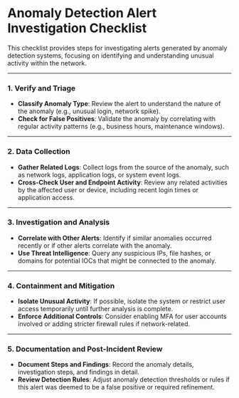 # Anomaly Detection Alert Investigation Checklist

This checklist provides steps for investigating alerts generated by anomaly detection systems, focusing on identifying and understanding unusual activity within the network.

---

### 1. Verify and Triage

- **Classify Anomaly Type**: Review the alert to understand the nature of the anomaly (e.g., unusual login, network spike).
- **Check for False Positives**: Validate the anomaly by correlating with regular activity patterns (e.g., business hours, maintenance windows).

---

### 2. Data Collection

- **Gather Related Logs**: Collect logs from the source of the anomaly, such as network logs, application logs, or system event logs.
- **Cross-Check User and Endpoint Activity**: Review any related activities by the affected user or device, including recent login times or application access.

---

### 3. Investigation and Analysis

- **Correlate with Other Alerts**: Identify if similar anomalies occurred recently or if other alerts correlate with the anomaly.
- **Use Threat Intelligence**: Query any suspicious IPs, file hashes, or domains for potential IOCs that might be connected to the anomaly.

---

### 4. Containment and Mitigation

- **Isolate Unusual Activity**: If possible, isolate the system or restrict user access temporarily until further analysis is complete.
- **Enforce Additional Controls**: Consider enabling MFA for user accounts involved or adding stricter firewall rules if network-related.

---

### 5. Documentation and Post-Incident Review

- **Document Steps and Findings**: Record the anomaly details, investigation steps, and findings in detail.
- **Review Detection Rules**: Adjust anomaly detection thresholds or rules if this alert was deemed to be a false positive or required refinement.
